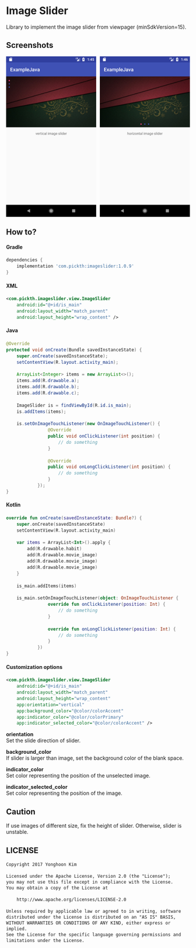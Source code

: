 # Image Slider
Library to implement the image slider from viewpager (minSdkVersion=15).<br>

## Screenshots
<div style="display:flex;" >
<img src="screenshots/screenshot_vertical.png" width="49%" >
<img style="margin-left:10px;" src="screenshots/screenshot_horizontal.png" width="49%" >
</div>

## How to?

#### Gradle
```groovy
dependencies {
    implementation 'com.pickth:imageslider:1.0.9'
}
```

#### XML
```xml
<com.pickth.imageslider.view.ImageSlider
    android:id="@+id/is_main"
    android:layout_width="match_parent"
    android:layout_height="wrap_content" />
```

#### Java
```java
@Override
protected void onCreate(Bundle savedInstanceState) {
    super.onCreate(savedInstanceState);
    setContentView(R.layout.activity_main);

    ArrayList<Integer> items = new ArrayList<>();
    items.add(R.drawable.a);
    items.add(R.drawable.b);
    items.add(R.drawable.c);

    ImageSlider is = findViewById(R.id.is_main);
    is.addItems(items);
    
    is.setOnImageTouchListener(new OnImageTouchListener() {
                @Override
                public void onClickListener(int position) {
                    // do something
                }
    
                @Override
                public void onLongClickListener(int position) {
                    // do something
                }
            });
}
```

#### Kotlin
```kotlin
override fun onCreate(savedInstanceState: Bundle?) {
    super.onCreate(savedInstanceState)
    setContentView(R.layout.activity_main)

    var items = ArrayList<Int>().apply {
        add(R.drawable.habit)
        add(R.drawable.movie_image)
        add(R.drawable.movie_image)
        add(R.drawable.movie_image)
    }

    is_main.addItems(items)
    
    is_main.setOnImageTouchListener(object: OnImageTouchListener {
                override fun onClickListener(position: Int) {
                    // do something
                }
    
                override fun onLongClickListener(position: Int) {
                    // do something
                }
            })
}
```

#### Customization options

```xml
<com.pickth.imageslider.view.ImageSlider
    android:id="@+id/is_main"
    android:layout_width="match_parent"
    android:layout_height="wrap_content"
    app:orientation="vertical"
    app:background_color="@color/colorAccent"
    app:indicator_color="@color/colorPrimary"
    app:indicator_selected_color="@color/colorAccent" />
```

**orientation**<br>
Set the slide direction of slider.

**background_color**<br>
If slider is larger than image, set the background color of the blank space.

**indicator_color**<br>
Set color representing the position of the unselected image.

**indicator_selected_color**<br>
Set color representing the position of the image.

## Caution

If use images of different size, fix the height of slider.
Otherwise, slider is unstable.


## LICENSE
```
Copyright 2017 Yonghoon Kim

Licensed under the Apache License, Version 2.0 (the "License");
you may not use this file except in compliance with the License.
You may obtain a copy of the License at

    http://www.apache.org/licenses/LICENSE-2.0

Unless required by applicable law or agreed to in writing, software
distributed under the License is distributed on an "AS IS" BASIS,
WITHOUT WARRANTIES OR CONDITIONS OF ANY KIND, either express or implied.
See the License for the specific language governing permissions and
limitations under the License.
```